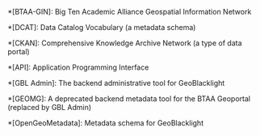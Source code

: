 *[BTAA-GIN]: Big Ten Academic Alliance Geospatial Information Network

*[DCAT]: Data Catalog Vocabulary (a metadata schema)

*[CKAN]: Comprehensive Knowledge Archive Network (a type of data portal)

*[API]: Application Programming Interface

*[GBL Admin]: The backend administrative tool for GeoBlacklight

*[GEOMG]: A deprecated backend metadata tool for the BTAA Geoportal (replaced by GBL Admin)

*[OpenGeoMetadata]: Metadata schema for GeoBlacklight